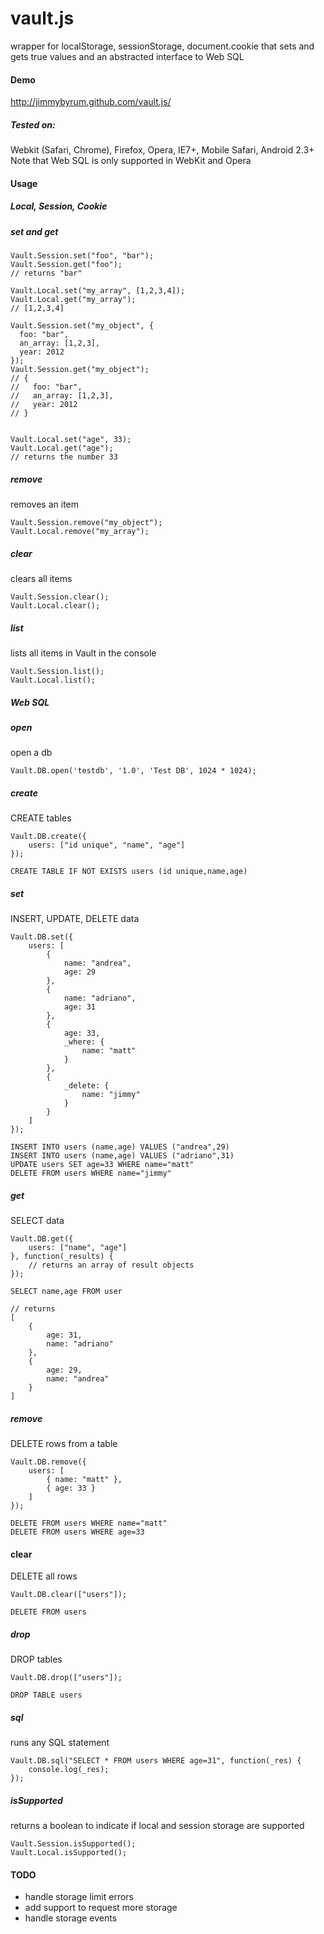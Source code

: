 vault.js
===============

wrapper for localStorage, sessionStorage, document.cookie that sets and gets true values and an abstracted interface to Web SQL

#### Demo
http://jimmybyrum.github.com/vault.js/

##### Tested on:
Webkit (Safari, Chrome), Firefox, Opera, IE7+, Mobile Safari, Android 2.3+
Note that Web SQL is only supported in WebKit and Opera

#### Usage

##### Local, Session, Cookie

##### set and get
```
Vault.Session.set("foo", "bar");
Vault.Session.get("foo");
// returns "bar"

Vault.Local.set("my_array", [1,2,3,4]);
Vault.Local.get("my_array");
// [1,2,3,4]

Vault.Session.set("my_object", {
  foo: "bar",
  an_array: [1,2,3],
  year: 2012
});
Vault.Session.get("my_object");
// {
//   foo: "bar",
//   an_array: [1,2,3],
//   year: 2012
// }


Vault.Local.set("age", 33);
Vault.Local.get("age");
// returns the number 33
```

##### remove
removes an item
```
Vault.Session.remove("my_object");
Vault.Local.remove("my_array");
```

##### clear
clears all items
```
Vault.Session.clear();
Vault.Local.clear();
```

##### list
lists all items in Vault in the console
```
Vault.Session.list();
Vault.Local.list();
```

##### Web SQL

##### open
open a db
```
Vault.DB.open('testdb', '1.0', 'Test DB', 1024 * 1024);
```

##### create
CREATE tables
```
Vault.DB.create({
    users: ["id unique", "name", "age"]
});
```
```
CREATE TABLE IF NOT EXISTS users (id unique,name,age)
```

##### set
INSERT, UPDATE, DELETE data
```
Vault.DB.set({
    users: [
        {
            name: "andrea",
            age: 29
        },
        {
            name: "adriano",
            age: 31
        },
        {
            age: 33,
            _where: {
                name: "matt"
            }
        },
        {
            _delete: {
                name: "jimmy"
            }
        }
    ]
});
```
```
INSERT INTO users (name,age) VALUES ("andrea",29)
INSERT INTO users (name,age) VALUES ("adriano",31)
UPDATE users SET age=33 WHERE name="matt"
DELETE FROM users WHERE name="jimmy"
```

##### get
SELECT data
```
Vault.DB.get({
    users: ["name", "age"]
}, function(_results) {
    // returns an array of result objects
});
```
```
SELECT name,age FROM user
```
```
// returns
[
    {
        age: 31,
        name: "adriano"
    },
    {
        age: 29,
        name: "andrea"
    }
]
```

##### remove
DELETE rows from a table
```
Vault.DB.remove({
    users: [
        { name: "matt" },
        { age: 33 }
    ]
});
```
```
DELETE FROM users WHERE name="matt"
DELETE FROM users WHERE age=33
```

#### clear
DELETE all rows
```
Vault.DB.clear(["users"]);
```
```
DELETE FROM users
```

##### drop
DROP tables
```
Vault.DB.drop(["users"]);
```
```
DROP TABLE users
```

##### sql
runs any SQL statement
```
Vault.DB.sql("SELECT * FROM users WHERE age=31", function(_res) {
    console.log(_res);
});
```

##### isSupported
returns a boolean to indicate if local and session storage are supported
```
Vault.Session.isSupported();
Vault.Local.isSupported();
```

#### TODO
- handle storage limit errors
- add support to request more storage
- handle storage events

